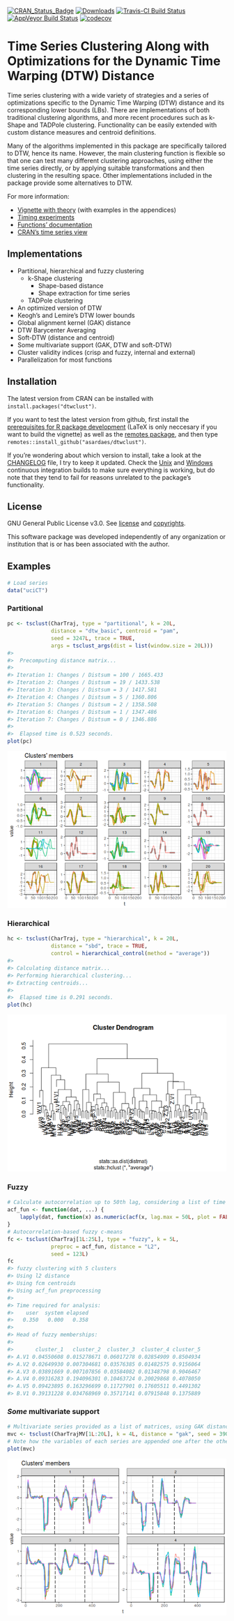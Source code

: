 <!-- README.md is generated from README.Rmd. Please edit that file -->
[![CRAN\_Status\_Badge](http://www.r-pkg.org/badges/version/dtwclust)](https://cran.r-project.org/package=dtwclust)
[![Downloads](http://cranlogs.r-pkg.org/badges/dtwclust)](http://cranlogs.r-pkg.org/badges/dtwclust)
[![Travis-CI Build
Status](https://travis-ci.org/asardaes/dtwclust.svg?branch=master)](https://travis-ci.org/asardaes/dtwclust)
[![AppVeyor Build
Status](https://ci.appveyor.com/api/projects/status/github/asardaes/dtwclust?branch=master&svg=true)](https://ci.appveyor.com/project/asardaes/dtwclust)
[![codecov](https://codecov.io/gh/asardaes/dtwclust/branch/master/graph/badge.svg)](https://codecov.io/gh/asardaes/dtwclust)

Time Series Clustering Along with Optimizations for the Dynamic Time Warping (DTW) Distance
===========================================================================================

Time series clustering with a wide variety of strategies and a series of
optimizations specific to the Dynamic Time Warping (DTW) distance and
its corresponding lower bounds (LBs). There are implementations of both
traditional clustering algorithms, and more recent procedures such as
k-Shape and TADPole clustering. Functionality can be easily extended
with custom distance measures and centroid definitions.

Many of the algorithms implemented in this package are specifically
tailored to DTW, hence its name. However, the main clustering function
is flexible so that one can test many different clustering approaches,
using either the time series directly, or by applying suitable
transformations and then clustering in the resulting space. Other
implementations included in the package provide some alternatives to
DTW.

For more information:

-   [Vignette with
    theory](https://cran.r-project.org/web/packages/dtwclust/vignettes/dtwclust.pdf)
    (with examples in the appendices)
-   [Timing
    experiments](https://cran.r-project.org/web/packages/dtwclust/vignettes/timing-experiments.html)
-   [Functions’
    documentation](https://cran.r-project.org/web/packages/dtwclust/dtwclust.pdf)
-   [CRAN’s time series
    view](https://cran.r-project.org/web/views/TimeSeries.html)

Implementations
---------------

-   Partitional, hierarchical and fuzzy clustering
    -   k-Shape clustering
        -   Shape-based distance
        -   Shape extraction for time series
    -   TADPole clustering
-   An optimized version of DTW
-   Keogh’s and Lemire’s DTW lower bounds
-   Global alignment kernel (GAK) distance
-   DTW Barycenter Averaging
-   Soft-DTW (distance and centroid)
-   Some multivariate support (GAK, DTW and soft-DTW)
-   Cluster validity indices (crisp and fuzzy, internal and external)
-   Parallelization for most functions

Installation
------------

The latest version from CRAN can be installed with
`install.packages("dtwclust")`.

If you want to test the latest version from github, first install the
[prerequisites for R package
development](https://support.rstudio.com/hc/en-us/articles/200486498-Package-Development-Prerequisites)
(LaTeX is only neccesary if you want to build the vignette) as well as
the [remotes package](https://cran.r-project.org/package=remotes), and
then type `remotes::install_github("asardaes/dtwclust")`.

If you’re wondering about which version to install, take a look at the
[CHANGELOG](CHANGELOG.md) file, I try to keep it updated. Check the
[Unix](https://travis-ci.org/asardaes/dtwclust) and
[Windows](https://ci.appveyor.com/project/asardaes/dtwclust) continuous
integration builds to make sure everything is working, but do note that
they tend to fail for reasons unrelated to the package’s functionality.

License
-------

GNU General Public License v3.0. See [license](LICENSE) and
[copyrights](inst/COPYRIGHTS).

This software package was developed independently of any organization or
institution that is or has been associated with the author.

Examples
--------

``` r
# Load series
data("uciCT")
```

### Partitional

``` r
pc <- tsclust(CharTraj, type = "partitional", k = 20L, 
              distance = "dtw_basic", centroid = "pam", 
              seed = 3247L, trace = TRUE,
              args = tsclust_args(dist = list(window.size = 20L)))
#> 
#>  Precomputing distance matrix...
#> 
#> Iteration 1: Changes / Distsum = 100 / 1665.433
#> Iteration 2: Changes / Distsum = 19 / 1433.538
#> Iteration 3: Changes / Distsum = 3 / 1417.581
#> Iteration 4: Changes / Distsum = 5 / 1360.806
#> Iteration 5: Changes / Distsum = 2 / 1358.508
#> Iteration 6: Changes / Distsum = 1 / 1347.486
#> Iteration 7: Changes / Distsum = 0 / 1346.886
#> 
#>  Elapsed time is 0.523 seconds.
plot(pc)
```

![](README-partitional-1.png)

### Hierarchical

``` r
hc <- tsclust(CharTraj, type = "hierarchical", k = 20L, 
              distance = "sbd", trace = TRUE,
              control = hierarchical_control(method = "average"))
#> 
#> Calculating distance matrix...
#> Performing hierarchical clustering...
#> Extracting centroids...
#> 
#>  Elapsed time is 0.291 seconds.
plot(hc)
```

![](README-hierarchical-1.png)

### Fuzzy

``` r
# Calculate autocorrelation up to 50th lag, considering a list of time series as input
acf_fun <- function(dat, ...) {
    lapply(dat, function(x) as.numeric(acf(x, lag.max = 50L, plot = FALSE)$acf))
}
# Autocorrelation-based fuzzy c-means
fc <- tsclust(CharTraj[1L:25L], type = "fuzzy", k = 5L,
              preproc = acf_fun, distance = "L2",
              seed = 123L)
fc
#> fuzzy clustering with 5 clusters
#> Using l2 distance
#> Using fcm centroids
#> Using acf_fun preprocessing
#> 
#> Time required for analysis:
#>    user  system elapsed 
#>   0.350   0.000   0.358 
#> 
#> Head of fuzzy memberships:
#> 
#>       cluster_1   cluster_2  cluster_3  cluster_4 cluster_5
#> A.V1 0.04550608 0.015278671 0.06017278 0.02854909 0.8504934
#> A.V2 0.02649930 0.007304681 0.03576385 0.01482575 0.9156064
#> A.V3 0.03891669 0.007107856 0.03584082 0.01348798 0.9046467
#> A.V4 0.09316283 0.194096301 0.10463724 0.20029868 0.4078050
#> A.V5 0.09423895 0.163296699 0.11727901 0.17605511 0.4491302
#> B.V1 0.39131228 0.034768969 0.35717141 0.07915848 0.1375889
```

### *Some* multivariate support

``` r
# Multivariate series provided as a list of matrices, using GAK distance
mvc <- tsclust(CharTrajMV[1L:20L], k = 4L, distance = "gak", seed = 390L)
# Note how the variables of each series are appended one after the other in the plot
plot(mvc)
```

![](README-multivariate-1.png)
